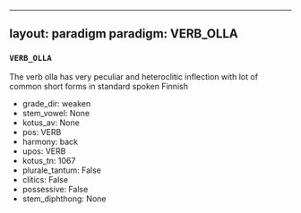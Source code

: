 
---
layout: paradigm
paradigm: VERB_OLLA
---
### ` VERB_OLLA `

The verb olla has very peculiar and heteroclitic inflection with lot of common short forms in standard spoken Finnish
* grade_dir: weaken
* stem_vowel: None
* kotus_av: None
* pos: VERB
* harmony: back
* upos: VERB
* kotus_tn: 1067
* plurale_tantum: False
* clitics: False
* possessive: False
* stem_diphthong: None
